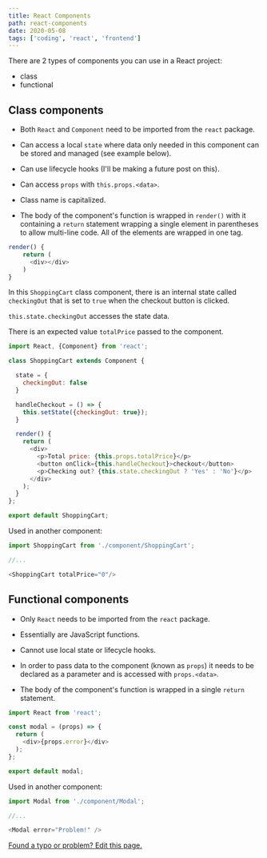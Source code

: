 ```yaml
---
title: React Components
path: react-components
date: 2020-05-08
tags: ['coding', 'react', 'frontend']
---
```


There are 2 types of components you can use in a React project:

- class
- functional

## Class components

- Both `React` and `Component` need to be imported from the `react` package.

- Can access a local `state` where data only needed in this component can be stored and managed (see example below).

- Can use lifecycle hooks (I'll be making a future post on this).

- Can access `props` with `this.props.<data>`.

- Class name is capitalized.

- The body of the component's function is wrapped in `render()` with it containing a `return` statement wrapping a single element in parentheses to allow multi-line code.
All of the elements are wrapped in one tag.

```js
render() {
    return (
      <div></div>
    )
}
```

In this `ShoppingCart` class component, there is an internal state called `checkingOut` that is set to `true` when the checkout button is clicked.

`this.state.checkingOut` accesses the state data.

There is an expected value `totalPrice` passed to the component.
```js
import React, {Component} from 'react';

class ShoppingCart extends Component {

  state = {
    checkingOut: false
  }

  handleCheckout = () => {
    this.setState({checkingOut: true});
  }

  render() {
    return (
      <div>
        <p>Total price: {this.props.totalPrice}</p>
        <button onClick={this.handleCheckout}>checkout</button>
        <p>Checking out? {this.state.checkingOut ? 'Yes' : 'No'}</p>
      </div>
    );
  }
};

export default ShoppingCart;
```

Used in another component:

```js
import ShoppingCart from './component/ShoppingCart';

//...

<ShoppingCart totalPrice="0"/>
```

## Functional components

- Only `React` needs to be imported from the `react` package.

- Essentially are JavaScript functions.

- Cannot use local state or lifecycle hooks.

- In order to pass data to the component (known as `props`) it needs to be declared as a parameter and is accessed with `props.<data>`.

- The body of the component's function is wrapped in a single `return` statement.

```js
import React from 'react';

const modal = (props) => {
  return (
    <div>{props.error}</div>
  );
};

export default modal;
```

Used in another component:

```js
import Modal from './component/Modal';

//...

<Modal error="Problem!" />
```

[Found a typo or problem? Edit this page.](https://github.com/Dana94/website/blob/master/blog/2020-05-08-react-components.md)
